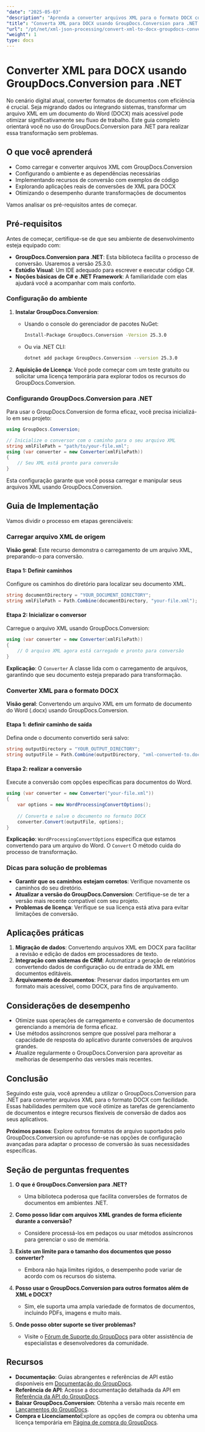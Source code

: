 ```yaml
---
"date": "2025-05-03"
"description": "Aprenda a converter arquivos XML para o formato DOCX com eficiência usando o GroupDocs.Conversion para .NET. Este guia passo a passo aborda dicas de configuração, implementação e desempenho."
"title": "Converta XML para DOCX usando GroupDocs.Conversion para .NET - Um guia completo"
"url": "/pt/net/xml-json-processing/convert-xml-to-docx-groupdocs-conversion-net/"
"weight": 1
type: docs
---
```

# Converter XML para DOCX usando GroupDocs.Conversion para .NET

No cenário digital atual, converter formatos de documentos com eficiência é crucial. Seja migrando dados ou integrando sistemas, transformar um arquivo XML em um documento do Word (DOCX) mais acessível pode otimizar significativamente seu fluxo de trabalho. Este guia completo orientará você no uso do GroupDocs.Conversion para .NET para realizar essa transformação sem problemas.

## O que você aprenderá

- Como carregar e converter arquivos XML com GroupDocs.Conversion
- Configurando o ambiente e as dependências necessárias
- Implementando recursos de conversão com exemplos de código
- Explorando aplicações reais de conversões de XML para DOCX
- Otimizando o desempenho durante transformações de documentos

Vamos analisar os pré-requisitos antes de começar.

## Pré-requisitos

Antes de começar, certifique-se de que seu ambiente de desenvolvimento esteja equipado com:

- **GroupDocs.Conversion para .NET**: Esta biblioteca facilita o processo de conversão. Usaremos a versão 25.3.0.
- **Estúdio Visual**: Um IDE adequado para escrever e executar código C#.
- **Noções básicas de C# e .NET Framework**: A familiaridade com elas ajudará você a acompanhar com mais conforto.

### Configuração do ambiente

1. **Instalar GroupDocs.Conversion**:
   - Usando o console do gerenciador de pacotes NuGet:
     ```bash
     Install-Package GroupDocs.Conversion -Version 25.3.0
     ```
   - Ou via .NET CLI:
     ```bash
     dotnet add package GroupDocs.Conversion --version 25.3.0
     ```

2. **Aquisição de Licença**: Você pode começar com um teste gratuito ou solicitar uma licença temporária para explorar todos os recursos do GroupDocs.Conversion.

### Configurando GroupDocs.Conversion para .NET

Para usar o GroupDocs.Conversion de forma eficaz, você precisa inicializá-lo em seu projeto:

```csharp
using GroupDocs.Conversion;

// Inicialize o conversor com o caminho para o seu arquivo XML
string xmlFilePath = "path/to/your-file.xml";
using (var converter = new Converter(xmlFilePath))
{
    // Seu XML está pronto para conversão
}
```

Esta configuração garante que você possa carregar e manipular seus arquivos XML usando GroupDocs.Conversion.

## Guia de Implementação

Vamos dividir o processo em etapas gerenciáveis:

### Carregar arquivo XML de origem

**Visão geral**: Este recurso demonstra o carregamento de um arquivo XML, preparando-o para conversão.

#### Etapa 1: Definir caminhos
Configure os caminhos do diretório para localizar seu documento XML.

```csharp
string documentDirectory = "YOUR_DOCUMENT_DIRECTORY";
string xmlFilePath = Path.Combine(documentDirectory, "your-file.xml");
```

#### Etapa 2: Inicializar o conversor

Carregue o arquivo XML usando GroupDocs.Conversion:

```csharp
using (var converter = new Converter(xmlFilePath))
{
    // O arquivo XML agora está carregado e pronto para conversão
}
```
**Explicação**: O `Converter` A classe lida com o carregamento de arquivos, garantindo que seu documento esteja preparado para transformação.

### Converter XML para o formato DOCX

**Visão geral**: Convertendo um arquivo XML em um formato de documento do Word (.docx) usando GroupDocs.Conversion.

#### Etapa 1: definir caminho de saída

Defina onde o documento convertido será salvo:

```csharp
string outputDirectory = "YOUR_OUTPUT_DIRECTORY";
string outputFile = Path.Combine(outputDirectory, "xml-converted-to.docx");
```

#### Etapa 2: realizar a conversão

Execute a conversão com opções específicas para documentos do Word.

```csharp
using (var converter = new Converter("your-file.xml"))
{
    var options = new WordProcessingConvertOptions();
    
    // Converta e salve o documento no formato DOCX
    converter.Convert(outputFile, options);
}
```

**Explicação**: `WordProcessingConvertOptions` especifica que estamos convertendo para um arquivo do Word. O `Convert` O método cuida do processo de transformação.

### Dicas para solução de problemas

- **Garantir que os caminhos estejam corretos**: Verifique novamente os caminhos do seu diretório.
- **Atualizar a versão do GroupDocs.Conversion**: Certifique-se de ter a versão mais recente compatível com seu projeto.
- **Problemas de licença**: Verifique se sua licença está ativa para evitar limitações de conversão.

## Aplicações práticas

1. **Migração de dados**: Convertendo arquivos XML em DOCX para facilitar a revisão e edição de dados em processadores de texto.
2. **Integração com sistemas de CRM**: Automatizar a geração de relatórios convertendo dados de configuração ou de entrada de XML em documentos editáveis.
3. **Arquivamento de documentos**: Preservar dados importantes em um formato mais acessível, como DOCX, para fins de arquivamento.

## Considerações de desempenho

- Otimize suas operações de carregamento e conversão de documentos gerenciando a memória de forma eficaz.
- Use métodos assíncronos sempre que possível para melhorar a capacidade de resposta do aplicativo durante conversões de arquivos grandes.
- Atualize regularmente o GroupDocs.Conversion para aproveitar as melhorias de desempenho das versões mais recentes.

## Conclusão

Seguindo este guia, você aprendeu a utilizar o GroupDocs.Conversion para .NET para converter arquivos XML para o formato DOCX com facilidade. Essas habilidades permitem que você otimize as tarefas de gerenciamento de documentos e integre recursos flexíveis de conversão de dados aos seus aplicativos.

**Próximos passos**: Explore outros formatos de arquivo suportados pelo GroupDocs.Conversion ou aprofunde-se nas opções de configuração avançadas para adaptar o processo de conversão às suas necessidades específicas.

## Seção de perguntas frequentes

1. **O que é GroupDocs.Conversion para .NET?**
   - Uma biblioteca poderosa que facilita conversões de formatos de documentos em ambientes .NET.

2. **Como posso lidar com arquivos XML grandes de forma eficiente durante a conversão?**
   - Considere processá-los em pedaços ou usar métodos assíncronos para gerenciar o uso de memória.

3. **Existe um limite para o tamanho dos documentos que posso converter?**
   - Embora não haja limites rígidos, o desempenho pode variar de acordo com os recursos do sistema.

4. **Posso usar o GroupDocs.Conversion para outros formatos além de XML e DOCX?**
   - Sim, ele suporta uma ampla variedade de formatos de documentos, incluindo PDFs, imagens e muito mais.

5. **Onde posso obter suporte se tiver problemas?**
   - Visite o [Fórum de Suporte do GroupDocs](https://forum.groupdocs.com/c/conversion/10) para obter assistência de especialistas e desenvolvedores da comunidade.

## Recursos

- **Documentação**: Guias abrangentes e referências de API estão disponíveis em [Documentação do GroupDocs](https://docs.groupdocs.com/conversion/net/).
- **Referência de API**: Acesse a documentação detalhada da API em [Referência da API do GroupDocs](https://reference.groupdocs.com/conversion/net/).
- **Baixar GroupDocs.Conversion**: Obtenha a versão mais recente em [Lançamentos do GroupDocs](https://releases.groupdocs.com/conversion/net/).
- **Compra e Licenciamento**Explore as opções de compra ou obtenha uma licença temporária em [Página de compra do GroupDocs](https://purchase.groupdocs.com/buy).